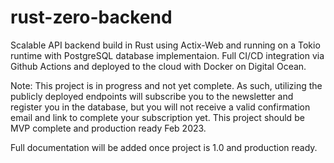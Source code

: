 # rust-zero-backend

Scalable API backend build in Rust using Actix-Web and running on a Tokio runtime with PostgreSQL database implementaion. Full CI/CD integration via Github Actions and deployed to the cloud with Docker on Digital Ocean.

Note: This project is in progress and not yet complete.  As such, utilizing the publicly deployed endpoints will subscribe you to the newsletter and register you in the database, but you will not receive a valid confirmation email and link to complete your subscription yet.  This project should be MVP complete and production ready Feb 2023.  

Full documentation will be added once project is 1.0 and production ready.
